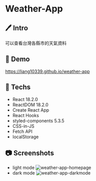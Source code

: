 # Weather-App

## :pen: Intro
可以查看台灣各縣市的天氣資料

## :link: Demo
https://liang10339.github.io/weather-app

## :hammer: Techs
- React 18.2.0
- ReactDOM 18.2.0
- Create React App
- React Hooks
- styled-components 5.3.5
- CSS-in-JS
- Fetch API
- localStorage

## :camera: Screenshots
- light mode
![weather-app-homepage](https://user-images.githubusercontent.com/34334123/184081669-f7f86c7b-5f86-4fa5-9872-73e3fb6cc0ff.png)
- dark mode
![weather-app-darkmode](https://user-images.githubusercontent.com/34334123/184081653-bd53e472-ccba-4ba9-b048-6d25729a43bd.png)

